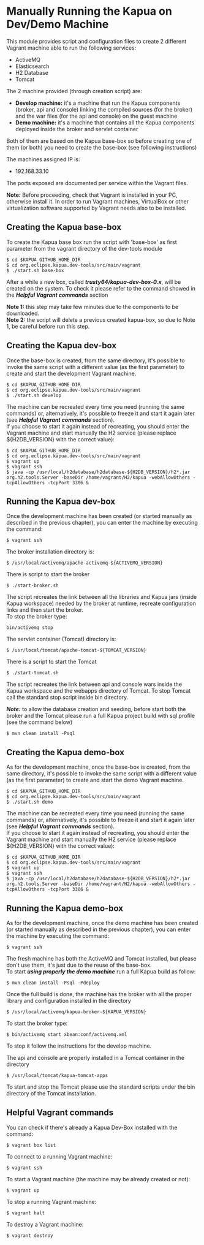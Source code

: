# Manually Running the Kapua on Dev/Demo Machine
This module provides script and configuration files to create 2 different Vagrant machine able to run the following services:

* ActiveMQ
* Elasticsearch
* H2 Database
* Tomcat

The 2 machine provided (through creation script) are:

- **Develop machine:** it's a machine that run the Kapua components (broker, api and console) linking the compiled sources (for the broker) and the war files (for the api and console) on the guest machine
- **Demo machine:** it's a machine that contains all the Kapua components deployed inside the broker and servlet container

Both of them are based on the Kapua base-box so before creating one of them (or both) you need to create the base-box (see following instructions)

The machines assigned IP is:
* 192.168.33.10

The ports exposed are documented per service within the Vagrant files.

**Note:** Before proceeding, check that Vagrant is installed in your PC, otherwise install it. In order to run Vagrant machines, VirtualBox or other virtualization software supported by Vagrant needs also to be installed.

## Creating the Kapua base-box
To create the Kapua base box run the script with 'base-box' as first parameter from the vagrant directory of the dev-tools module

```
$ cd $KAPUA_GITHUB_HOME_DIR
$ cd org.eclipse.kapua.dev-tools/src/main/vagrant
$ ./start.sh base-box
```

After a while a new box, called ***trusty64/kapua-dev-box-0.x***, will be created on the system. To check it please refer to the command showed in the ***Helpful Vagrant commands*** section

**Note 1:** this step may take few minutes due to the components to be downloaded.   
**Note 2:** the script will delete a previous created kapua-box, so due to Note 1, be careful before run this step.

## Creating the Kapua dev-box

Once the base-box is created, from the same directory, it's possible to invoke the same script with a different value (as the first parameter) to create and start the development Vagrant machine.   

```
$ cd $KAPUA_GITHUB_HOME_DIR
$ cd org.eclipse.kapua.dev-tools/src/main/vagrant
$ ./start.sh develop
```

The machine can be recreated every time you need (running the same commands) or, alternatively, it's possible to freeze it and start it again later (see ***Helpful Vagrant commands*** section).   
If you choose to start it again instead of recreating, you should enter the Vagrant machine and start manually the H2 service (please replace ${H2DB_VERSION} with the correct value):
```
$ cd $KAPUA_GITHUB_HOME_DIR
$ cd org.eclipse.kapua.dev-tools/src/main/vagrant
$ vagrant up
$ vagrant ssh
$ java -cp /usr/local/h2database/h2database-${H2DB_VERSION}/h2*.jar org.h2.tools.Server -baseDir /home/vagrant/H2/kapua -webAllowOthers -tcpAllowOthers -tcpPort 3306 &
```

## Running the Kapua dev-box

Once the development machine has been created (or started manually as described in the previous chapter), you can enter the machine by executing the command:
```
$ vagrant ssh
```

The broker installation directory is:
```
$ /usr/local/activemq/apache-activemq-${ACTIVEMQ_VERSION}
```

There is script to start the broker

```
$ ./start-broker.sh
```
The script recreates the link between all the libraries and Kapua jars (inside Kapua workspace) needed by the broker at runtime, recreate configuration links and then start the broker.   
To stop the broker type:
```
bin/activemq stop
```

The servlet container (Tomcat) directory is:
```
$ /usr/local/tomcat/apache-tomcat-${TOMCAT_VERSION}
```
There is a script to start the Tomcat
```
$ ./start-tomcat.sh
```

The script recreates the link between api and console wars inside the Kapua workspace and the webapps directory of Tomcat. To stop Tomcat call the standard stop script inside bin directory. 

***Note:*** to allow the database creation and seeding, before start both the broker and the Tomcat please run a full Kapua project build with sql profile (see the command below)
```
$ mvn clean install -Psql
```

## Creating the Kapua demo-box
As for the development machine, once the base-box is created, from the same directory, it's possible to invoke the same script with a different value (as the first parameter) to create and start the demo Vagrant machine.   

```
$ cd $KAPUA_GITHUB_HOME_DIR
$ cd org.eclipse.kapua.dev-tools/src/main/vagrant
$ ./start.sh demo
```

The machine can be recreated every time you need (running the same commands) or, alternatively, it's possible to freeze it and start it again later (see ***Helpful Vagrant commands*** section).   
If you choose to start it again instead of recreating, you should enter the Vagrant machine and start manually the H2 service (please replace ${H2DB_VERSION} with the correct value):
```
$ cd $KAPUA_GITHUB_HOME_DIR
$ cd org.eclipse.kapua.dev-tools/src/main/vagrant
$ vagrant up
$ vagrant ssh
$ java -cp /usr/local/h2database/h2database-${H2DB_VERSION}/h2*.jar org.h2.tools.Server -baseDir /home/vagrant/H2/kapua -webAllowOthers -tcpAllowOthers -tcpPort 3306 &
```

## Running the Kapua demo-box

As for the development machine, once the demo machine has been created (or started manually as described in the previous chapter), you can enter the machine by executing the command:
```
$ vagrant ssh
```

The fresh machine has both the ActiveMQ and Tomcat installed, but please don't use them, it's just due to the reuse of the base-box.   
To start ***using properly the demo machine*** run a full Kapua build as follow:

```
$ mvn clean install -Psql -Pdeploy
```

Once the full build is done, the machine has the broker with all the proper library and configuration installed in the directory 
```
$ /usr/local/activemq/kapua-broker-${KAPUA_VERSION}
```

To start the broker type:
```
$ bin/activemq start xbean:conf/activemq.xml
```

To stop it follow the instructions for the develop machine.

The api and console are properly installed in a Tomcat container in the directory 
```
$ /usr/local/tomcat/kapua-tomcat-apps
```

To start and stop the Tomcat please use the standard scripts under the bin directory of the Tomcat installation.


## Helpful Vagrant commands
You can check if there's already a Kapua Dev-Box installed with the command:

```
$ vagrant box list
```

To connect to a running Vagrant machine:

```
$ vagrant ssh
```

To start a Vagrant machine (the machine may be already created or not):

```
$ vagrant up
```

To stop a running Vagrant machine:

```
$ vagrant halt
```

To destroy a Vagrant machine:

```
$ vagrant destroy
```
